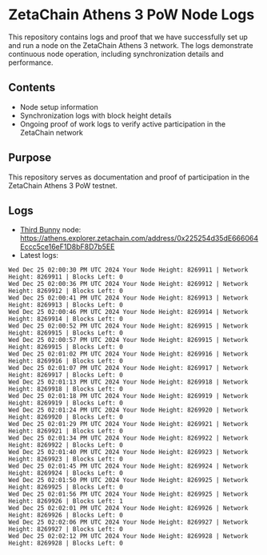 # ZetaChain Athens 3 PoW Node Logs
This repository contains logs and proof that we have successfully set up and run a node on the ZetaChain Athens 3 network. The logs demonstrate continuous node operation, including synchronization details and performance.

## Contents
- Node setup information
- Synchronization logs with block height details
- Ongoing proof of work logs to verify active participation in the ZetaChain network

## Purpose
This repository serves as documentation and proof of participation in the ZetaChain Athens 3 PoW testnet.

## Logs

- [Third Bunny](https://thirdbunny.xyz/) node: https://athens.explorer.zetachain.com/address/0x225254d35dE666064Eccc5ce16eF1D8bF8D7b5EE
- Latest logs:
```
Wed Dec 25 02:00:30 PM UTC 2024 Your Node Height: 8269911 | Network Height: 8269911 | Blocks Left: 0
Wed Dec 25 02:00:36 PM UTC 2024 Your Node Height: 8269912 | Network Height: 8269912 | Blocks Left: 0
Wed Dec 25 02:00:41 PM UTC 2024 Your Node Height: 8269913 | Network Height: 8269913 | Blocks Left: 0
Wed Dec 25 02:00:46 PM UTC 2024 Your Node Height: 8269914 | Network Height: 8269914 | Blocks Left: 0
Wed Dec 25 02:00:52 PM UTC 2024 Your Node Height: 8269915 | Network Height: 8269915 | Blocks Left: 0
Wed Dec 25 02:00:57 PM UTC 2024 Your Node Height: 8269915 | Network Height: 8269915 | Blocks Left: 0
Wed Dec 25 02:01:02 PM UTC 2024 Your Node Height: 8269916 | Network Height: 8269916 | Blocks Left: 0
Wed Dec 25 02:01:07 PM UTC 2024 Your Node Height: 8269917 | Network Height: 8269917 | Blocks Left: 0
Wed Dec 25 02:01:13 PM UTC 2024 Your Node Height: 8269918 | Network Height: 8269918 | Blocks Left: 0
Wed Dec 25 02:01:18 PM UTC 2024 Your Node Height: 8269919 | Network Height: 8269919 | Blocks Left: 0
Wed Dec 25 02:01:24 PM UTC 2024 Your Node Height: 8269920 | Network Height: 8269920 | Blocks Left: 0
Wed Dec 25 02:01:29 PM UTC 2024 Your Node Height: 8269921 | Network Height: 8269921 | Blocks Left: 0
Wed Dec 25 02:01:34 PM UTC 2024 Your Node Height: 8269922 | Network Height: 8269922 | Blocks Left: 0
Wed Dec 25 02:01:40 PM UTC 2024 Your Node Height: 8269923 | Network Height: 8269923 | Blocks Left: 0
Wed Dec 25 02:01:45 PM UTC 2024 Your Node Height: 8269924 | Network Height: 8269924 | Blocks Left: 0
Wed Dec 25 02:01:50 PM UTC 2024 Your Node Height: 8269925 | Network Height: 8269925 | Blocks Left: 0
Wed Dec 25 02:01:56 PM UTC 2024 Your Node Height: 8269925 | Network Height: 8269926 | Blocks Left: 1
Wed Dec 25 02:02:01 PM UTC 2024 Your Node Height: 8269926 | Network Height: 8269926 | Blocks Left: 0
Wed Dec 25 02:02:06 PM UTC 2024 Your Node Height: 8269927 | Network Height: 8269927 | Blocks Left: 0
Wed Dec 25 02:02:12 PM UTC 2024 Your Node Height: 8269928 | Network Height: 8269928 | Blocks Left: 0
```
